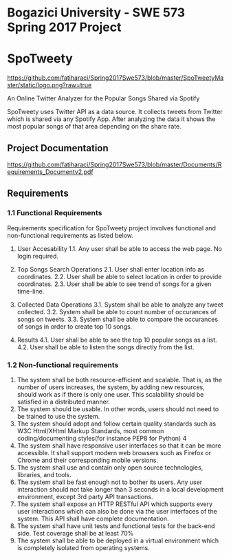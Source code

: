 # Bogazici University - SWE 573 Spring 2017 Project
# SpoTweety
https://github.com/fatiharaci/Spring2017Swe573/blob/master/SpoTweetyMaster/static/logo.png?raw=true

An Online Twitter Analyzer for the Popular Songs Shared via Spotify

SpoTweety uses Twitter API as a data source. It collects tweets from Twitter which is shared via any Spotify App. After analyzing the data it shows the most popular songs of that area depending on the share rate.


## Project Documentation
https://github.com/fatiharaci/Spring2017Swe573/blob/master/Documents/Requirements_Documentv2.pdf

## Requirements
### 1.1 Functional Requirements
Requirements specification for SpoTweety project involves functional and non-functional requirements as listed below.

1. User Accesability
1.1. Any user shall be able to access the web page. No login required.

2. Top Songs Search Operations
2.1. User shall enter location info as coordinates.
2.2. User shall be able to select location in order to provide coordinates.
2.3. User shall be able to see trend of songs for a given time-line.

3. Collected Data Operations
3.1. System shall be able to analyze any tweet collected.
3.2. System shall be able to count number of occurances of songs on tweets.
3.3. System shall be able to compare the occurances of songs in order to create top 10 songs.

4. Results
4.1. User shall be able to see the top 10 popular songs as a list.
4.2. User shall be able to listen the songs directly from the list.

### 1.2 Non-functional requirements
1. The system shall be both resource-efficient and scalable. That is, as the number of users increases, the system, by adding new resources, should work as if there is only one user. This scalability should be satisfied in a distributed manner.
2. The system should be usable. In other words, users should not need to be trained to use the system.
3. The system should adopt and follow certain quality standards such as W3C Html/XHtml Markup Standards, most common coding/documenting styles(for instance PEP8 for Python)
4
4. The system shall have responsive user interfaces so that it can be more accessible. It shall support modern web browsers such as Firefox or Chrome and their corresponding mobile versions.
5. The system shall use and contain only open source technologies, libraries, and tools.
6. The system shall be fast enough not to bother its users. Any user interaction should not take longer than 3 seconds in a local development environment, except 3rd party API transactions.
7. The system shall expose an HTTP RESTful API which supports every user interactions which can also be done via the user interfaces of the system. This API shall have complete documentation.
8. The system shall have unit tests and functional tests for the back-end side. Test coverage shall be at least 70%
9. The system shall be able to be deployed in a virtual environment which is completely isolated from operating systems.
